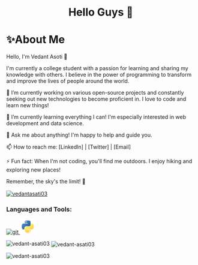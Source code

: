 <h1 align="center">Hello Guys 👋</h1>

# ✨About Me

Hello, I'm Vedant Asoti 👋

I'm currently a college student with a passion for learning and sharing my knowledge with others. I believe in the power of programming to transform and improve the lives of people around the world.

🔭 I’m currently working on various open-source projects and constantly seeking out new technologies to become proficient in. I love to code and learn new things!

🌱 I’m currently learning everything I can! I'm especially interested in web development and data science.

💬 Ask me about anything! I'm happy to help and guide you.

📫 How to reach me: [LinkedIn] | [Twitter] | [Email]

⚡ Fun fact: When I'm not coding, you'll find me outdoors. I enjoy hiking and exploring new places!

Remember, the sky's the limit! 🚀

<p align="left">
<a href="https://dev.to/vedantasati03" target="blank"><img align="center" src="https://raw.githubusercontent.com/rahuldkjain/github-profile-readme-generator/master/src/images/icons/Social/devto.svg" alt="vedantasati03" height="30" width="40" /> </a>
</p>


<h3 align="left">Languages and Tools:</h3>
<a href="https://git-scm.com/" target="_blank" rel="noreferrer"> <img src="https://www.vectorlogo.zone/logos/git-scm/git-scm-icon.svg" alt="git" width="40" height="40"/>
</a>
<a href="https://www.python.org" target="_blank" rel="noreferrer"> <img src="https://raw.githubusercontent.com/devicons/devicon/master/icons/python/python-original.svg" alt="python" width="40" height="40"/>
</a>
</p>


<p><img align="left" src="https://github-readme-stats.vercel.app/api/top-langs?username=vedant-asati03&show_icons=true&locale=en&layout=compact" alt="vedant-asati03" /></p>


<p>&nbsp;<img align="center" src="https://github-readme-stats.vercel.app/api?username=vedant-asati03&show_icons=true&locale=en" alt="vedant-asati03" />
</p>


<p align="left"> <img src="https://komarev.com/ghpvc/?username=vedant-asati03&label=Profile%20views&color=0e75b6&style=flat" alt="vedant-asati03" />
</a>
</p>

